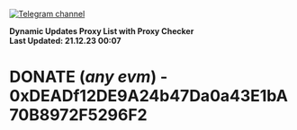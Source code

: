 [![Telegram channel](https://img.shields.io/endpoint?url=https://runkit.io/damiankrawczyk/telegram-badge/branches/master?url=https://t.me/n4z4v0d)](https://t.me/n4z4v0d) 

**Dynamic Updates Proxy List with Proxy Checker**  
**Last Updated: 21.12.23 00:07**

# DONATE (_any evm_) - 0xDEADf12DE9A24b47Da0a43E1bA70B8972F5296F2

